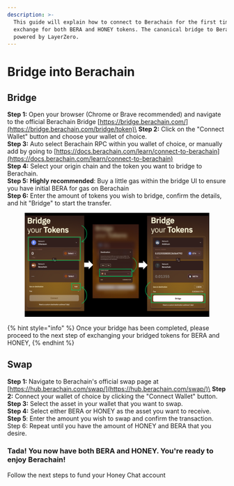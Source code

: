 ```yaml
---
description: >-
  This guide will explain how to connect to Berachain for the first time, and to
  exchange for both BERA and HONEY tokens. The canonical bridge to Berachain is
  powered by LayerZero.
---
```


# Bridge into Berachain

## Bridge

**Step 1:** Open your browser (Chrome or Brave recommended) and navigate to the official Berachain Bridge [https://bridge.berachain.com/](https://bridge.berachain.com/bridge/token)\
**Step 2:** Click on the "Connect Wallet" button and choose your wallet of choice.\
**Step 3:** Auto select Berachain RPC within you wallet of choice, or manually add by going to [https://docs.berachain.com/learn/connect-to-berachain](https://docs.berachain.com/learn/connect-to-berachain) \
**Step 4:** Select your origin chain and the token you want to bridge to Berachain.\
**Step 5:** **Highly recommended**: Buy a little gas within the bridge UI to ensure you have initial BERA for gas on Berachain\
**Step 6:** Enter the amount of tokens you wish to bridge, confirm the details, and hit "Bridge" to start the transfer.

<figure><img src="../../.gitbook/assets/Honey Chat Test (15).png" alt=""><figcaption></figcaption></figure>

{% hint style="info" %}
Once your bridge has been completed, please proceed to the next step of exchanging your bridged tokens for BERA and HONEY,
{% endhint %}

## Swap

**Step 1:** Navigate to Berachain's official swap page at [https://hub.berachain.com/swap/](https://hub.berachain.com/swap/)\
**Step 2:** Connect your wallet of choice by clicking the "Connect Wallet" button.\
**Step 3:** Select the asset in your wallet that you want to swap.\
**Step 4:** Select either BERA or HONEY as the asset you want to receive.\
**Step 5**: Enter the amount you wish to swap and confirm the transaction.\
Step 6: Repeat until you have the amount of HONEY and BERA that you desire.

### Tada! You now have both BERA and HONEY. You're ready to enjoy Berachain!

Follow the next steps to fund your Honey Chat account



